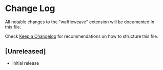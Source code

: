 # Change Log
All notable changes to the "waffleweave" extension will be documented in this file.

Check [Keep a Changelog](http://keepachangelog.com/) for recommendations on how to structure this file.

## [Unreleased]
- Initial release